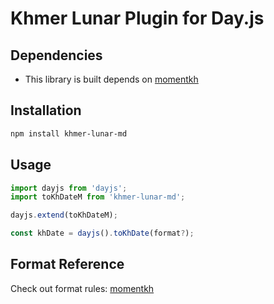 # Khmer Lunar Plugin for Day.js

## Dependencies

- This library is built depends on [momentkh](https://github.com/ThyrithSor/momentkh)

## Installation

```bash
npm install khmer-lunar-md
```

## Usage

```javascript
import dayjs from 'dayjs';
import toKhDateM from 'khmer-lunar-md';

dayjs.extend(toKhDateM);

const khDate = dayjs().toKhDate(format?);
```

## Format Reference

Check out format rules: [momentkh](https://github.com/ThyrithSor/momentkh#format)
